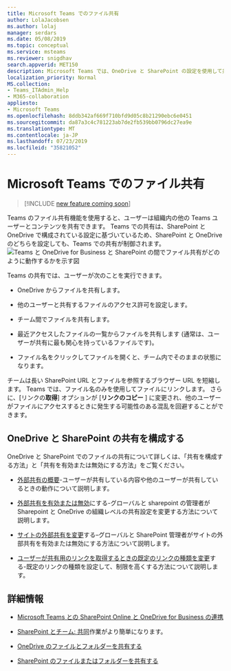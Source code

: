 ```yaml
---
title: Microsoft Teams でのファイル共有
author: LolaJacobsen
ms.author: lolaj
manager: serdars
ms.date: 05/08/2019
ms.topic: conceptual
ms.service: msteams
ms.reviewer: snigdhav
search.appverid: MET150
description: Microsoft Teams では、OneDrive と SharePoint の設定を使用して共有を制御します。
localization_priority: Normal
MS.collection:
- Teams_ITAdmin_Help
- M365-collaboration
appliesto:
- Microsoft Teams
ms.openlocfilehash: 8ddb342af669f710bfd9d05c8b21290ebc6e0451
ms.sourcegitcommit: da87a3c4c781223ab7de2fb539bb0796dc27ea9e
ms.translationtype: MT
ms.contentlocale: ja-JP
ms.lasthandoff: 07/23/2019
ms.locfileid: "35821052"
---
```

# <a name="sharing-files-in-microsoft-teams"></a>Microsoft Teams でのファイル共有

> [!INCLUDE [new feature coming soon](includes/new-feature-coming-soon-article.md)]

Teams のファイル共有機能を使用すると、ユーザーは組織内の他の Teams ユーザーとコンテンツを共有できます。 Teams での共有は、SharePoint と OneDrive で構成されている設定に基づいているため、SharePoint と OneDrive のどちらを設定しても、Teams での共有が制御されます。
![Teams と OneDrive for Business と SharePoint の間でファイル共有がどのように動作するかを示す図](media/sharing-files-in-teams-image1.png)

Teams の共有では、ユーザーが次のことを実行できます。

- OneDrive からファイルを共有します。

- 他のユーザーと共有するファイルのアクセス許可を設定します。

- チーム間でファイルを共有します。

- 最近アクセスしたファイルの一覧からファイルを共有します (通常は、ユーザーが共有に最も関心を持っているファイルです)。

- ファイル名をクリックしてファイルを開くと、チーム内でそのままの状態になります。

チームは長い SharePoint URL とファイルを参照するブラウザー URL を短縮します。 Teams では、ファイル名のみを使用してファイルにリンクします。 さらに、[リンクの**取得**] オプションが [**リンクのコピー** ] に変更され、他のユーザーがファイルにアクセスするときに発生する可能性のある混乱を回避することができます。

## <a name="configure-sharing-in-onedrive-and-sharepoint"></a>OneDrive と SharePoint の共有を構成する

OneDrive と SharePoint でのファイルの共有について詳しくは、「共有を構成する方法」と「共有を有効または無効にする方法」をご覧ください。

- [外部共有の概要](https://docs.microsoft.com/sharepoint/external-sharing-overview)-ユーザーが共有している内容や他のユーザーが共有しているときの動作について説明します。

- [外部共有を有効または無効](https://docs.microsoft.com/sharepoint/turn-external-sharing-on-or-off)にする-グローバルと sharepoint の管理者が Sharepoint と OneDrive の組織レベルの共有設定を変更する方法について説明します。

- [サイトの外部共有を変更](https://docs.microsoft.com/sharepoint/change-external-sharing-site)する–グローバルと SharePoint 管理者がサイトの外部共有を有効または無効にする方法について説明します。

- [ユーザーが共有用のリンクを取得するときの既定のリンクの種類を変更](https://docs.microsoft.com/sharepoint/change-default-sharing-link)する-既定のリンクの種類を設定して、制限を高くする方法について説明します。

## <a name="more-information"></a>詳細情報

- [Microsoft Teams との SharePoint Online と OneDrive for Business の連携](sharepoint-onedrive-interact.md)

- [SharePoint とチーム: 共同](https://techcommunity.microsoft.com/t5/Microsoft-SharePoint-Blog/SharePoint-and-Teams-Better-Together/ba-p/189593)作業がより簡単になります。

- [OneDrive のファイルとフォルダーを共有する](https://support.office.com/article/Share-OneDrive-files-and-folders-9fcc2f7d-de0c-4cec-93b0-a82024800c07#OS_Type=OneDrive_-_Business)

- [SharePoint のファイルまたはフォルダーを共有する](https://support.office.com/article/share-sharepoint-files-or-folders-1fe37332-0f9a-4719-970e-d2578da4941c)


